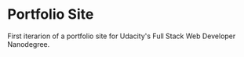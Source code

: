 # Portfolio Site

First iterarion of a portfolio site for Udacity's Full Stack Web Developer Nanodegree.